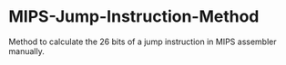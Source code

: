 # MIPS-Jump-Instruction-Method
Method to calculate the 26 bits of a jump instruction in MIPS assembler manually.
